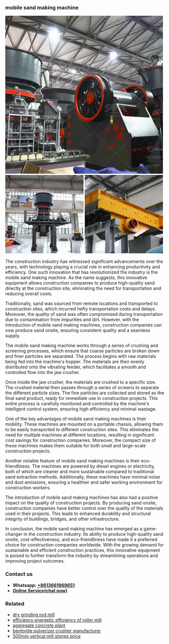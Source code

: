 <h3>mobile sand making machine</h3><img src='1708498130.jpg' alt=''><p>The construction industry has witnessed significant advancements over the years, with technology playing a crucial role in enhancing productivity and efficiency. One such innovation that has revolutionized the industry is the mobile sand making machine. As the name suggests, this innovative equipment allows construction companies to produce high-quality sand directly at the construction site, eliminating the need for transportation and reducing overall costs.</p><p>Traditionally, sand was sourced from remote locations and transported to construction sites, which incurred hefty transportation costs and delays. Moreover, the quality of sand was often compromised during transportation due to contamination from impurities and dirt. However, with the introduction of mobile sand making machines, construction companies can now produce sand onsite, ensuring consistent quality and a seamless supply.</p><p>The mobile sand making machine works through a series of crushing and screening processes, which ensure that coarse particles are broken down and finer particles are separated. The process begins with raw materials being fed into the machine's hopper. The materials are then evenly distributed onto the vibrating feeder, which facilitates a smooth and controlled flow into the jaw crusher.</p><p>Once inside the jaw crusher, the materials are crushed to a specific size. The crushed material then passes through a series of screens to separate the different particle sizes. The fine particles are collected and stored as the final sand product, ready for immediate use in construction projects. This entire process is carefully monitored and controlled by the machine's intelligent control system, ensuring high efficiency and minimal wastage.</p><p>One of the key advantages of mobile sand making machines is their mobility. These machines are mounted on a portable chassis, allowing them to be easily transported to different construction sites. This eliminates the need for multiple machines at different locations, resulting in significant cost savings for construction companies. Moreover, the compact size of these machines makes them suitable for both small and large-scale construction projects.</p><p>Another notable feature of mobile sand making machines is their eco-friendliness. The machines are powered by diesel engines or electricity, both of which are cleaner and more sustainable compared to traditional sand extraction methods. Additionally, these machines have minimal noise and dust emissions, ensuring a healthier and safer working environment for construction workers.</p><p>The introduction of mobile sand making machines has also had a positive impact on the quality of construction projects. By producing sand onsite, construction companies have better control over the quality of the materials used in their projects. This leads to enhanced durability and structural integrity of buildings, bridges, and other infrastructure.</p><p>In conclusion, the mobile sand making machine has emerged as a game-changer in the construction industry. Its ability to produce high-quality sand onsite, cost-effectiveness, and eco-friendliness have made it a preferred choice for construction companies worldwide. With the growing demand for sustainable and efficient construction practices, this innovative equipment is poised to further transform the industry by streamlining operations and improving project outcomes.</p><h3>Contact us</h3><ul><li><strong>Whatsapp:&nbsp;<a href="https://wa.me/8613661969651">+8613661969651</a></strong></li><li><a href="https://swt.shibang-china.com/?git&amp;zhl&amp;mobile sand making machine"><strong>Online Service(chat now)</strong></a></li></ul><h3>Related</h3><ul><li><a href='dry grinding rod mill.md'>dry grinding rod mill</a></li><li><a href='efficiency energetic efficiency of roller mill.md'>efficiency energetic efficiency of roller mill</a></li><li><a href='aggregate concrete plant.md'>aggregate concrete plant</a></li><li><a href='bentonite pulverizer crusher manufacturer.md'>bentonite pulverizer crusher manufacturer</a></li><li><a href='500mm vertical mill stones price.md'>500mm vertical mill stones price</a></li></ul>
